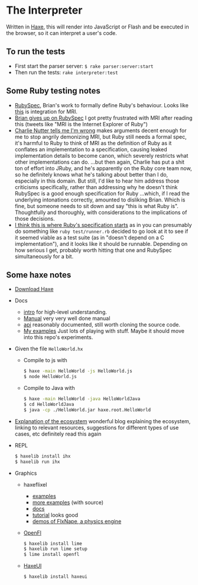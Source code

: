 The Interpreter
===============

Written in [Haxe](http://haxe.org/),
this will render into JavaScript or Flash
and be executed in the browser,
so it can interpret a user's code.

To run the tests
----------------

* First start the parser server: `$ rake parser:server:start`
* Then run the tests: `rake interpreter:test`

Some Ruby testing notes
-----------------------

* [RubySpec](https://github.com/rubyspec/rubyspec), Brian's work to formally define Ruby's behaviour.
  Looks like [this](https://github.com/ruby/ruby/blob/1026907467ea3d5441e1bfa95f5f37b431a684f3/spec/default.mspec) is integration for MRI.
* [Brian gives up on RubySpec](http://rubini.us/2014/12/31/matz-s-ruby-developers-don-t-use-rubyspec/) I got pretty frustrated with MRI after reading this (tweets like "MRI is the Internet Explorer of Ruby")
* [Charlie Nutter tells me I'm wrong](https://twitter.com/headius/status/550405187853352960) makes arguments decent enough for me to stop angrily demonizing MRI,
  but Ruby still needs a formal spec, it's harmful to Ruby to think of MRI as the definition of Ruby as it conflates an implementation to a specification,
  causing leaked implementation details to become canon, which severely restricts what other implementations can do. ...but then again,
  Charlie has put a shit ton of effort into JRuby, and he's apparently on the Ruby core team now, so he definitely knows what he's talking about better than I do,
  especially in this domain. But still, I'd like to hear him address those criticisms specifically,
  rather than addressing why he doesn't think RubySpec is a good enough specification for Ruby ...which, if I read the underlying intonations correctly, amounted to disliking Brian.
  Which is fine, but someone needs to sit down and say "this is what Ruby is". Thoughtfully and thoroughly, with considerations to the implications of those decisions.
* [I think this is where Ruby's specification starts](https://github.com/ruby/ruby/blob/trunk/test/runner.rb)
  as in you can presumably do something like `ruby test/runner.rb` decided to go look at it to see if it seemed viable as a test suite (as in "doesn't depend on a C implementation"),
  and it looks like it should be runnable. Depending on how serious I get, probably worth hitting that one and RubySpec simultaneously for a bit.

Some haxe notes
---------------

* [Download Haxe](http://haxe.org/download/)
* Docs
  * [intro](http://haxe.org/documentation/introduction/) for high-level understanding.
  * [Manual](http://haxe.org/manual/) very very well done manual
  * [api](http://api.haxe.org/) reasonably documented, still worth cloning the source code.
  * [My examples](https://gist.github.com/JoshCheek/a3ba5325df017f6e346e) Just lots of playing with stuff. Maybe it should move into this repo's experiments.
* Given the file `HelloWorld.hx`
  * Compile to js with

    ```sh
    $ haxe -main HelloWorld -js HelloWorld.js
    $ node HelloWorld.js
    ```
  * Compile to Java with

    ```sh
    $ haxe -main HelloWorld -java HelloWorldJava
    $ cd HelloWorldJava
    $ java -cp ./HelloWorld.jar haxe.root.HelloWorld
    ```
* [Explanation of the ecosystem](http://gamasutra.com/blogs/LarsDoucet/20140318/213407/Flash_is_dead_long_live_OpenFL.php)
  wonderful blog explaining the ecosystem,
  linking to relevant resources,
  suggestions for different types of use cases, etc
  definitely read this again
* REPL

  ```sh
  $ haxelib install ihx
  $ haxelib run ihx
  ```
* Graphics
  * haxeflixel
    * [examples](http://haxeflixel.com/showcase/)
    * [more examples](http://haxeflixel.com/demos/) (with source)
    * [docs](http://haxeflixel.com/documentation/)
    * [tutorial](http://haxeflixel.com/documentation/part-ii-testing/) looks good
    * [demos of FlxNape, a physics engine](http://haxeflixel.com/demos/FlxNape/)
  * [OpenFl](http://haxeui.org/install_openfl.jsp)

    ```sh
    $ haxelib install lime
    $ haxelib run lime setup
    $ lime install openfl
    ```
  * [HaxeUI](http://haxeui.org/install_haxeui.jsp)

    ```sh
    $ haxelib install haxeui
    ```

